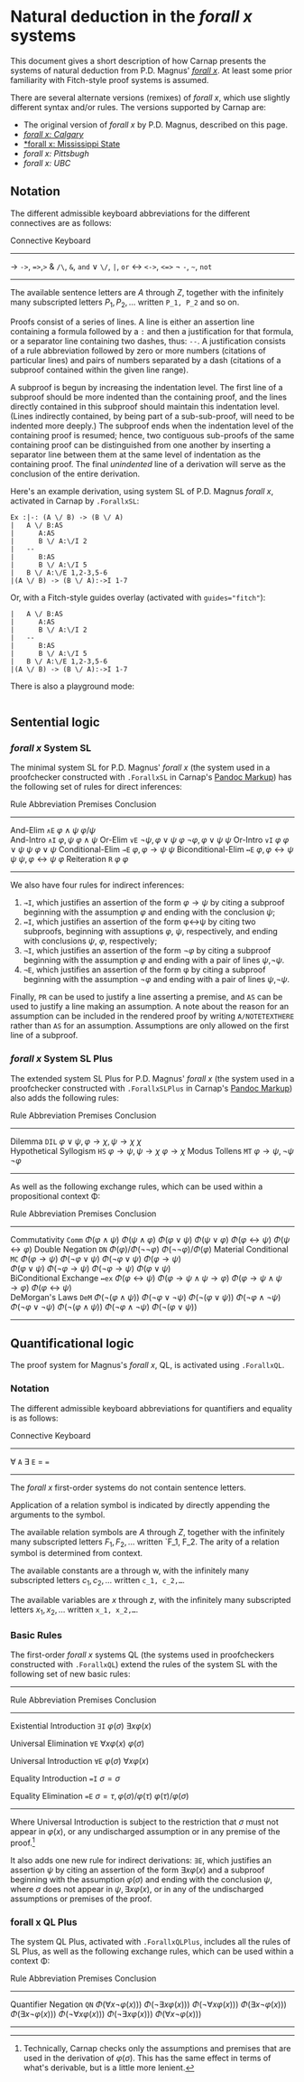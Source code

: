 # Natural deduction in the *forall x* systems

This document gives a short description of how Carnap presents the
systems of natural deduction from P.D. Magnus' [*forall
x*](https://www.fecundity.com/logic/). At least some prior familiarity
with Fitch-style proof systems is assumed.

There are several alternate versions (remixes) of *forall x*, which
use slightly different syntax and/or rules. The versions supported by
Carnap are:

- The original version of *forall x* by P.D. Magnus, described on this
  page.
- [*forall x: Calgary*](forallx-yyc.md)
- [*forall x: Mississippi State](forallx-msu.md)
- *forall x: Pittsbugh*
- *forall x: UBC*

## Notation

The different admissible keyboard abbreviations for the different connectives
are as follows:

<div class="table">

Connective Keyboard 
---------- ----------
→          `->`, `=>`,`>`
&          `/\`, `&`, `and`
∨          `\/`, `|`, `or`
↔          `<->`, `<=>`
¬          `-`, `~`, `not`
---------- ----------

</div>

The available sentence letters are $A$ through $Z$, together with the
infinitely many subscripted letters $P_1, P_2,\ldots$ written `P_1,
P_2` and so on.

Proofs consist of a series of lines. A line is either an assertion
line containing a formula followed by a `:` and then a justification
for that formula, or a separator line containing two dashes, thus:
`--`. A justification consists of a rule abbreviation followed by zero
or more numbers (citations of particular lines) and pairs of numbers
separated by a dash (citations of a subproof contained within the
given line range).

A subproof is begun by increasing the indentation level. The first
line of a subproof should be more indented than the containing proof,
and the lines directly contained in this subproof should maintain this
indentation level. (Lines indirectly contained, by being part of a
sub-sub-proof, will need to be indented more deeply.) The subproof
ends when the indentation level of the containing proof is resumed;
hence, two contiguous sub-proofs of the same containing proof can be
distinguished from one another by inserting a separator line between
them at the same level of indentation as the containing proof. The
final *unindented* line of a derivation will serve as the conclusion
of the entire derivation.

Here's an example derivation, using system SL of P.D. Magnus *forall
x*, activated in Carnap by `.ForallxSL`:

```{.ProofChecker .ForallxSL options="render resize fonts" init="now"}
Ex :|-: (A \/ B) -> (B \/ A)
|   A \/ B:AS
|      A:AS
|      B \/ A:\/I 2
|   --
|      B:AS
|      B \/ A:\/I 5
|   B \/ A:\/E 1,2-3,5-6
|(A \/ B) -> (B \/ A):->I 1-7
```

Or, with a Fitch-style guides overlay (activated with `guides="fitch"`):

```{.Playground .ForallxSL options="render resize fonts" guides="fitch" init="now"}
|   A \/ B:AS
|      A:AS
|      B \/ A:\/I 2
|   --
|      B:AS
|      B \/ A:\/I 5
|   B \/ A:\/E 1,2-3,5-6
|(A \/ B) -> (B \/ A):->I 1-7
```

There is also a playground mode:

```{.Playground .ForallxSL options="render resize fonts"  init="now"}
```

## Sentential logic

### *forall x* System SL

The minimal system SL for P.D. Magnus' *forall x* (the system used in
a proofchecker constructed with `.ForallxSL` in Carnap's [Pandoc
Markup](pandoc.md)) has the following set of rules for direct
inferences:

<div class="table">

Rule                   Abbreviation Premises      Conclusion
---------------------- ------------ ------------- -----------
And-Elim               `∧E`         $φ∧ψ$         $φ/ψ$        
And-Intro              `∧I`         $φ,ψ$         $φ∧ψ$
Or-Elim                `∨E`         $¬ψ, φ∨ψ$     $φ$
                                    $¬φ, φ∨ψ$     $ψ$
Or-Intro               `∨I`         $φ$           $φ∨ψ$
                                    $ψ$           $φ∨ψ$
Conditional-Elim       `→E`         $φ,φ→ψ$       $ψ$
Biconditional-Elim     `↔E`         $φ, φ↔ψ$      $ψ$
                                    $ψ, φ↔ψ$      $φ$
Reiteration            `R`          $φ$           $φ$
---------------------- ------------ ------------- -----------

</div>

We also have four rules for indirect inferences:

1. `→I`, which justifies an assertion of the form $φ→ψ$ by citing a subproof
   beginning with the assumption $φ$ and ending with the conclusion $ψ$; 
2. `↔I`, which justifies an assertion of the form φ↔ψ by citing two
   subproofs, beginning with assuptions $φ$, $ψ$, respectively, and
   ending with conclusions  $ψ$, $φ$, respectively;
3. `¬I`, which justifies an assertion of the form $¬φ$ by citing a
   subproof beginning with the assumption $φ$ and ending with a pair
   of lines $ψ$,$¬ψ$.
3. `¬E`, which justifies an assertion of the form φ by citing a
   subproof beginning with the assumption $¬φ$ and ending with a pair
   of lines $ψ$,$¬ψ$.

Finally, `PR` can be used to justify a line asserting a premise, and
`AS` can be used to justify a line making an assumption. A note about
the reason for an assumption can be included in the rendered proof by
writing `A/NOTETEXTHERE` rather than `AS` for an assumption.
Assumptions are only allowed on the first line of a subproof.

### *forall x* System SL Plus

The extended system SL Plus for P.D. Magnus' *forall x* (the system used in a
proofchecker constructed with `.ForallxSLPlus` in Carnap's [Pandoc
Markup](pandoc.md)) also adds the
following rules:

<div class="table">

Rule                   Abbreviation Premises      Conclusion
---------------------- ------------ ------------- -----------
Dilemma                `DIL`        $φ∨ψ,φ→χ,ψ→χ$ $χ$        
Hypothetical Syllogism `HS`         $φ→ψ, ψ→χ$    $φ→χ$
Modus Tollens          `MT`         $φ→ψ,¬ψ$      $¬φ$
---------------------- ------------ ------------- -----------

As well as the following exchange rules, which can be used within a
propositional context Φ:

Rule                   Abbreviation Premises      Conclusion
---------------------- ------------ ------------- -----------
Commutativity          `Comm`       $Φ(φ∧ψ)$      $Φ(ψ∧φ)$
                                    $Φ(φ∨ψ)$      $Φ(ψ∨φ)$
                                    $Φ(φ↔ψ)$      $Φ(ψ↔φ)$
Double Negation        `DN`         $Φ(φ)/Φ(¬¬φ)$ $Φ(¬¬φ)/Φ(φ)$
Material Conditional   `MC`         $Φ(φ→ψ)$      $Φ(¬φ∨ψ)$
                                    $Φ(¬φ∨ψ)$     $Φ(φ→ψ)$      
                                    $Φ(φ∨ψ)$      $Φ(¬φ→ψ)$
                                    $Φ(¬φ→ψ)$     $Φ(φ∨ψ)$      
BiConditional Exchange `↔ex`        $Φ(φ↔ψ)$      $Φ(φ→ψ∧ψ→φ)$
                                    $Φ(φ→ψ∧ψ→φ)$  $Φ(φ↔ψ)$      
DeMorgan's Laws        `DeM`        $Φ(¬(φ∧ψ))$   $Φ(¬φ∨¬ψ)$
                                    $Φ(¬(φ∨ψ))$   $Φ(¬φ∧¬ψ)$
                                    $Φ(¬φ∨¬ψ)$    $Φ(¬(φ∧ψ))$
                                    $Φ(¬φ∧¬ψ)$    $Φ(¬(φ∨ψ))$   
---------------------- ------------ ------------- -----------

</div>

## Quantificational logic

The proof system for Magnus's *forall x*, QL, is activated using `.ForallxQL`.

### Notation

The different admissible keyboard abbreviations for quantifiers and
equality is as follows:

<div class="table">

Connective Keyboard 
---------- ----------
∀          `A`
∃          `E`
=          `=`
---------- ----------

</div>


The *forall x* first-order systems do not contain sentence letters.

Application of a relation symbol is indicated by directly appending the arguments to the symbol.

The available relation symbols are $A$ through $Z$, together with the
infinitely many subscripted letters $F_1, F_2, \ldots$ written `F_1,
F_2. The arity of a relation symbol is determined from context.

The available constants are a through w, with the infinitely many
subscripted letters $c_1, c_2, \ldots$ written `c_1, c_2,…`.

The available variables are $x$ through $z$, with the infinitely many
subscripted letters $x_1, x_2,\dots$ written `x_1, x_2,…`.

### Basic Rules

The first-order *forall x* systems QL (the systems used in
proofcheckers constructed with `.ForallxQL`) extend the rules of the
system SL with the following set of new basic rules:

<div class="table">

--------------------------------------------------------------------------
Rule                        Abbreviation Premises           Conclusion
--------------------------- ------------ ------------------ --------------
Existential Introduction    `∃I`         $φ(σ)$             $∃xφ(x)$

Universal  Elimination      `∀E`         $∀xφ(x)$           $φ(σ)$

Universal  Introduction     `∀E`         $φ(σ)$             $∀xφ(x)$

Equality Introduction       `=I`                            $σ=σ$

Equality Elimination        `=E`         $σ=τ,φ(σ)/φ(τ)$    $φ(τ)/φ(σ)$

--------------------------------------------------------------------------

</div>


Where Universal Introduction is subject to the restriction that $σ$ must not
appear in $φ(x)$, or any undischarged assumption or in any premise of the
proof.[^1]

[^1]: Technically, Carnap checks only the assumptions and premises that are
used in the derivation of $φ(σ)$. This has the same effect in terms of what's
derivable, but is a little more lenient.

It also adds one new rule for indirect derivations: `∃E`, which justifies an
assertion $ψ$ by citing an assertion of the form $∃xφ(x)$ and a subproof
beginning with the assumption $φ(σ)$ and ending with the conclusion $ψ$, where
$σ$ does not appear in $ψ, ∃xφ(x)$, or in any of the undischarged assumptions
or premises of the proof.

### forall x QL Plus

The system QL Plus, activated with `.ForallxQLPlus`, includes all the
rules of SL Plus, as well as the following exchange rules, which can
be used within a context Φ:

Rule                   Abbreviation Premises       Conclusion
---------------------- ------------ -------------- --------------
Quantifier Negation    `QN`         $Φ(∀x¬φ(x)))$  $Φ(¬∃xφ(x)))$
                                    $Φ(¬∀xφ(x)))$  $Φ(∃x¬φ(x)))$
                                    $Φ(∃x¬φ(x)))$  $Φ(¬∀xφ(x)))$
                                    $Φ(¬∃xφ(x)))$  $Φ(∀x¬φ(x)))$
---------------------- ------------ -------------- --------------
